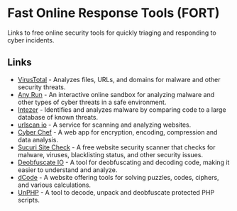 # Fast Online Response Tools (FORT)
Links to free online security tools for quickly triaging and responding to cyber incidents.

## Links

-   [VirusTotal](https://www.virustotal.com) - Analyzes files, URLs, and domains for malware and other security threats.
-   [Any Run](https://any.run/) - An interactive online sandbox for analyzing malware and other types of cyber threats in a safe environment.
-   [Intezer](https://analyze.intezer.com/scan) - Identifies and analyzes malware by comparing code to a large database of known threats.
-   [urlscan io](https://urlscan.io/) - A service for scanning and analyzing websites.
-   [Cyber Chef](https://cyberchef.org/) - A web app for encryption, encoding, compression and data analysis.
-   [Sucuri Site Check](https://sitecheck.sucuri.net/) - A free website security scanner that checks for malware, viruses, blacklisting status, and other security issues.
-   [Deobfuscate IO](https://deobfuscate.io/) - A tool for deobfuscating and decoding code, making it easier to understand and analyze.
-   [dCode](https://www.dcode.fr/en) - A website offering tools for solving puzzles, codes, ciphers, and various calculations.
-   [UnPHP](https://www.unphp.net/) - A tool to decode, unpack and deobfuscate protected PHP scripts.
